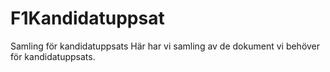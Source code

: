 # F1Kandidatuppsat
Samling för kandidatuppsats
Här har vi samling av de dokument vi behöver för kandidatuppsats.
